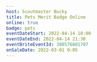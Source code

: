 ```yaml
---
host: Scoutmaster Bucky
title: Pets Merit Badge Online
online: true
badge: pets
eventDateStart: 2022-04-14 18:00
eventDateEnd: 2022-04-14 21:30
eventBriteEventId: 300576601707
onSaleDate: 2022-03-01 0:05
---
```

